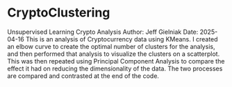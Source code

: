 # CryptoClustering
Unsupervised Learning Crypto Analysis
Author: Jeff Gielniak
Date: 2025-04-16
This is an analysis of Cryptocurrency data using KMeans.  I created an elbow curve to create the optimal number of clusters for the analysis, and then performed that analysis to visualize the clusters on a scatterplot.  This was then repeated using Principal Component Analysis to compare the effect it had on reducing the dimensionality of the data.  The two processes are compared and contrasted at the end of the code. 
